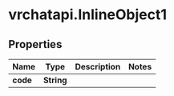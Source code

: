 # vrchatapi.InlineObject1

## Properties

Name | Type | Description | Notes
------------ | ------------- | ------------- | -------------
**code** | **String** |  | 


